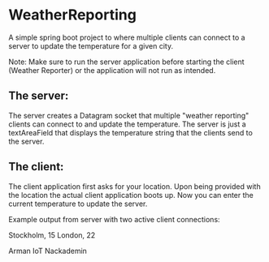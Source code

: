 # WeatherReporting

A simple spring boot project to where multiple clients can connect to a server to update the temperature for a given city.

Note: Make sure to run the server application before starting the client (Weather Reporter) or the application will not run as intended.


## The server:
The server creates a Datagram socket that multiple "weather reporting" clients can connect to and update the temperature.
The server is just a textAreaField that displays the temperature string that the clients send to the server.

## The client:
The client application first asks for your location. Upon being provided with the location the actual client application boots up.
Now you can enter the current temperature to update the server.

Example output from server with two active client connections:

Stockholm, 15
London, 22

Arman
IoT Nackademin
